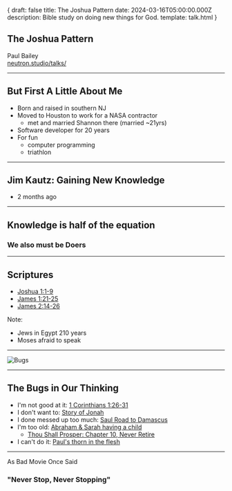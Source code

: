 {
  draft: false
  title: The Joshua Pattern
  date: 2024-03-16T05:00:00.000Z
  description: Bible study on doing new things for God.
  template: talk.html
}

## The Joshua Pattern

Paul Bailey<br>
[neutron.studio/talks/](https://www.neutron.studio/talks/)

---

## But First A Little About Me

- Born and raised in southern NJ
- Moved to Houston to work for a NASA contractor
  - met and married Shannon there (married ~21yrs)
- Software developer for 20 years
- For fun
  - computer programming
  - triathlon

---

## Jim Kautz: Gaining New Knowledge

- 2 months ago

---

## Knowledge is half of the equation

### We also must be Doers

---

## Scriptures

- [Joshua 1:1-9](https://www.biblegateway.com/passage/?search=Joshua+1%3A1-9&version=NKJV)
- [James 1:21-25](https://www.biblegateway.com/passage/?search=James+1%3A21-25&version=NKJV)
- [James 2:14-26](https://www.biblegateway.com/passage/?search=James+2%3A14-26&version=NKJV)

Note:
- Jews in Egypt 210 years
- Moses afraid to speak

---

![Bugs](/img/bugs.png)

---

## The Bugs in Our Thinking

- I'm not good at it: [1 Corinthians 1:26-31](https://www.biblegateway.com/passage/?search=1+Corinthians+1%3A26-31&version=NKJV)
- I don't want to: [Story of Jonah](https://www.biblegateway.com/passage/?search=Jonah%201&version=NKJV)
- I done messed up too much: [Saul Road to Damascus](https://www.biblegateway.com/passage/?search=Acts+9:1-22&version=NKJV)
- I'm too old: [Abraham & Sarah having a child](https://www.biblegateway.com/passage/?search=Genesis+17%3A15-27&version=NKJV)
  - [Thou Shall Prosper: Chapter 10, Never Retire](https://a.co/d/dTlelm5)
- I can't do it: [Paul's thorn in the flesh](https://www.biblegateway.com/passage/?search=2+Corinthians+12%3A7-10&version=NKJV)

---

As Bad Movie Once Said

### "Never Stop, Never Stopping"
